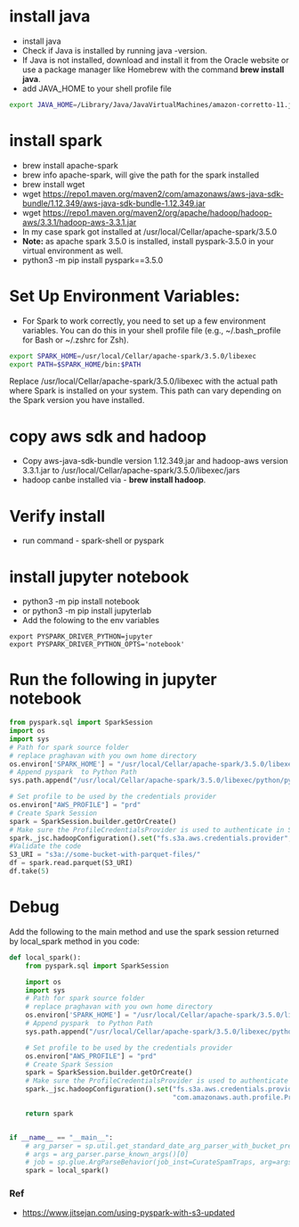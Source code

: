 # install java
- install java
- Check if Java is installed by running java -version.
- If Java is not installed, download and install it from the Oracle website or use a package manager like Homebrew with the command **brew install java**.
- add JAVA_HOME to your shell profile file
```sh
export JAVA_HOME=/Library/Java/JavaVirtualMachines/amazon-corretto-11.jdk/Contents/Home
```  
# install spark
- brew install apache-spark
- brew info apache-spark, will give the path for the spark installed
- brew install wget
- wget https://repo1.maven.org/maven2/com/amazonaws/aws-java-sdk-bundle/1.12.349/aws-java-sdk-bundle-1.12.349.jar
- wget https://repo1.maven.org/maven2/org/apache/hadoop/hadoop-aws/3.3.1/hadoop-aws-3.3.1.jar
- In my case spark got installed at /usr/local/Cellar/apache-spark/3.5.0
- **Note:** as apache spark 3.5.0 is installed, install pyspark-3.5.0 in your virtual environment as well.
- python3 -m pip install pyspark==3.5.0
# Set Up Environment Variables:
- For Spark to work correctly, you need to set up a few environment variables. You can do this in your shell profile file (e.g., ~/.bash_profile for Bash or ~/.zshrc for Zsh).
```sh
export SPARK_HOME=/usr/local/Cellar/apache-spark/3.5.0/libexec
export PATH=$SPARK_HOME/bin:$PATH
```
Replace /usr/local/Cellar/apache-spark/3.5.0/libexec with the actual path where Spark is installed on your system. This path can vary depending on the Spark version you have installed.

# copy aws sdk and hadoop
- Copy aws-java-sdk-bundle version 1.12.349.jar and hadoop-aws version 3.3.1.jar to /usr/local/Cellar/apache-spark/3.5.0/libexec/jars
- hadoop canbe installed via - **brew install hadoop**.

# Verify install
- run command -  spark-shell or pyspark

  
# install jupyter notebook
- python3 -m pip install notebook
- or python3 -m pip install jupyterlab
- Add the folowing to the env variables
```
export PYSPARK_DRIVER_PYTHON=jupyter
export PYSPARK_DRIVER_PYTHON_OPTS='notebook'
```  
# Run the following in jupyter notebook
  
```python
from pyspark.sql import SparkSession
import os
import sys
# Path for spark source folder
# replace praghavan with you own home directory
os.environ['SPARK_HOME'] = "/usr/local/Cellar/apache-spark/3.5.0/libexec"
# Append pyspark  to Python Path
sys.path.append("/usr/local/Cellar/apache-spark/3.5.0/libexec/python/pyspark")

# Set profile to be used by the credentials provider
os.environ["AWS_PROFILE"] = "prd"
# Create Spark Session
spark = SparkSession.builder.getOrCreate()
# Make sure the ProfileCredentialsProvider is used to authenticate in Spark
spark._jsc.hadoopConfiguration().set("fs.s3a.aws.credentials.provider", "com.amazonaws.auth.profile.ProfileCredentialsProvider")
#Validate the code
S3_URI = "s3a://some-bucket-with-parquet-files/"
df = spark.read.parquet(S3_URI)
df.take(5)
```
# Debug
Add the following to the main method and use the spark session returned by local_spark method in you code:
```python
def local_spark():
    from pyspark.sql import SparkSession

    import os
    import sys
    # Path for spark source folder
    # replace praghavan with you own home directory
    os.environ['SPARK_HOME'] = "/usr/local/Cellar/apache-spark/3.5.0/libexec"
    # Append pyspark  to Python Path
    sys.path.append("/usr/local/Cellar/apache-spark/3.5.0/libexec/python/pyspark")

    # Set profile to be used by the credentials provider
    os.environ["AWS_PROFILE"] = "prd"
    # Create Spark Session
    spark = SparkSession.builder.getOrCreate()
    # Make sure the ProfileCredentialsProvider is used to authenticate in Spark
    spark._jsc.hadoopConfiguration().set("fs.s3a.aws.credentials.provider",
                                         "com.amazonaws.auth.profile.ProfileCredentialsProvider")

    return spark


if __name__ == "__main__":
    # arg_parser = sp.util.get_standard_date_arg_parser_with_bucket_prefix()
    # args = arg_parser.parse_known_args()[0]
    # job = sp.glue.ArgParseBehavior(job_inst=CurateSpamTraps, arg=args, sys_ars=sys.argv).get_job_instance()
    spark = local_spark()
```

### Ref
- https://www.jitsejan.com/using-pyspark-with-s3-updated
